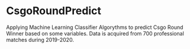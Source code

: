 # CsgoRoundPredict
Applying Machine Learning Classifier Algorythms to predict Csgo Round Winner based on some variables.
Data is acquired from 700 professional matches during 2019-2020.
